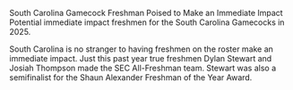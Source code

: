 
South Carolina Gamecock Freshman Poised to Make an Immediate Impact
Potential immediate impact freshmen for the South Carolina Gamecocks in 2025.

South Carolina is no stranger to having freshmen on the roster make an immediate impact. 
Just this past year true freshmen Dylan Stewart and Josiah Thompson made the SEC All-Freshman team. 
Stewart was also a semifinalist for the Shaun Alexander Freshman of the Year Award. 
